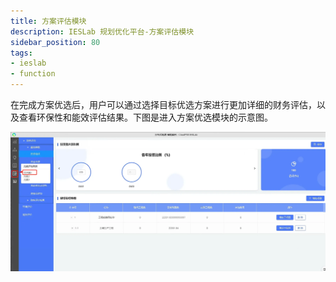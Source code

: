 ```yaml
---
title: 方案评估模块
description: IESLab 规划优化平台-方案评估模块
sidebar_position: 80
tags:
- ieslab
- function
---
```


在完成方案优选后，用户可以通过选择目标优选方案进行更加详细的财务评估，以及查看环保性和能效评估结果。下图是进入方案优选模块的示意图。

![方案优选模块的入口 =x700](./eval_entry.jpg "方案优选模块的入口")